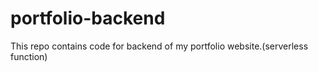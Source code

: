 # portfolio-backend
This repo contains code for backend of my portfolio website.(serverless function)
